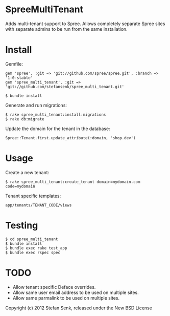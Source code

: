 SpreeMultiTenant
================

Adds multi-tenant support to Spree. Allows completely separate Spree sites with separate admins to be run from the same installation.



Install
=======

Gemfile:

    gem 'spree', :git => 'git://github.com/spree/spree.git', :branch => '1-0-stable'
    gem 'spree_multi_tenant', :git => 'git://github.com/stefansenk/spree_multi_tenant.git'

    $ bundle install


Generate and run migrations:

    $ rake spree_multi_tenant:install:migrations
    $ rake db:migrate


Update the domain for the tenant in the database:

    Spree::Tenant.first.update_attribute(:domain, 'shop.dev')
    


Usage
=====

Create a new tenant:

    $ rake spree_multi_tenant:create_tenant domain=mydomain.com code=mydomain
    

Tenant specific templates:

    app/tenants/TENANT_CODE/views



Testing
=======

    $ cd spree_multi_tenant
    $ bundle install
    $ bundle exec rake test_app
    $ bundle exec rspec spec



TODO
====

- Allow tenant specific Deface overrides.
- Allow same user email address to be used on multiple sites.
- Allow same parmalink to be used on multiple sites.



Copyright (c) 2012 Stefan Senk, released under the New BSD License

